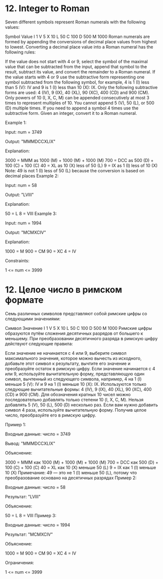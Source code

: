 # 12. Integer to Roman

Seven different symbols represent Roman numerals with the following values:

Symbol	Value
I	1
V	5
X	10
L	50
C	100
D	500
M	1000
Roman numerals are formed by appending the conversions of decimal place values from highest to lowest. Converting a decimal place value into a Roman numeral has the following rules:

If the value does not start with 4 or 9, select the symbol of the maximal value that can be subtracted from the input, append that symbol to the result, subtract its value, and convert the remainder to a Roman numeral.
If the value starts with 4 or 9 use the subtractive form representing one symbol subtracted from the following symbol, for example, 4 is 1 (I) less than 5 (V): IV and 9 is 1 (I) less than 10 (X): IX. Only the following subtractive forms are used: 4 (IV), 9 (IX), 40 (XL), 90 (XC), 400 (CD) and 900 (CM).
Only powers of 10 (I, X, C, M) can be appended consecutively at most 3 times to represent multiples of 10. You cannot append 5 (V), 50 (L), or 500 (D) multiple times. If you need to append a symbol 4 times use the subtractive form.
Given an integer, convert it to a Roman numeral.

Example 1:

Input: num = 3749

Output: "MMMDCCXLIX"

Explanation:

3000 = MMM as 1000 (M) + 1000 (M) + 1000 (M)
700 = DCC as 500 (D) + 100 (C) + 100 (C)
40 = XL as 10 (X) less of 50 (L)
9 = IX as 1 (I) less of 10 (X)
Note: 49 is not 1 (I) less of 50 (L) because the conversion is based on decimal places
Example 2:

Input: num = 58

Output: "LVIII"

Explanation:

50 = L
8 = VIII
Example 3:

Input: num = 1994

Output: "MCMXCIV"

Explanation:

1000 = M
900 = CM
90 = XC
4 = IV

Constraints:

1 <= num <= 3999

# 12. Целое число в римском формате

Семь различных символов представляют собой римские цифры со следующими значениями:

Символ	Значение
I	1
V	5
X	10
L	50
C	100
D	500
M	1000
Римские цифры образуются путём сложения десятичных разрядов от большего к меньшему. При преобразовании десятичного разряда в римскую цифру действуют следующие правила:

Если значение не начинается с 4 или 9, выберите символ максимального значения, которое можно вычесть из исходного, добавьте этот символ к результату, вычтите его значение и преобразуйте остаток в римскую цифру.
Если значение начинается с 4 или 9, используйте вычитательную форму, представляющую один символ, вычтенный из следующего символа, например, 4 на 1 (I) меньше 5 (V): IV и 9 на 1 (I) меньше 10 (X): IX. Используются только следующие вычитательные формы: 4 (IV), 9 (IX), 40 (XL), 90 (XC), 400 (CD) и 900 (CM).
Для обозначения кратных 10 чисел можно последовательно добавлять только степени 10 (I, X, C, M). Нельзя добавлять 5 (V), 50 (L), 500 (D) несколько раз. Если вам нужно добавить символ 4 раза, используйте вычитательную форму.
Получив целое число, преобразуйте его в римскую цифру.

Пример 1:

Входные данные: число = 3749

Вывод: "MMMDCCXLIX"

Объяснение:

3000 = MMM как 1000 (M) + 1000 (M) + 1000 (M)
700 = DCC как 500 (D) + 100 (C) + 100 (C)
40 = XL как 10 (X) меньше 50 (L)
9 = IX как 1 (I) меньше 10 (X)
Примечание: 49 — это не 1 (I) меньше 50 (L), потому что преобразование основано на десятичных разрядах
Пример 2:

Входные данные: число = 58

Результат: "LVIII"

Объяснение:

50 = L
8 = VIII
Пример 3:

Входные данные: число = 1994

Результат: "MCMXCIV"

Объяснение:

1000 = M
900 = CM
90 = XC
4 = IV

Ограничения:

1 <= num <= 3999